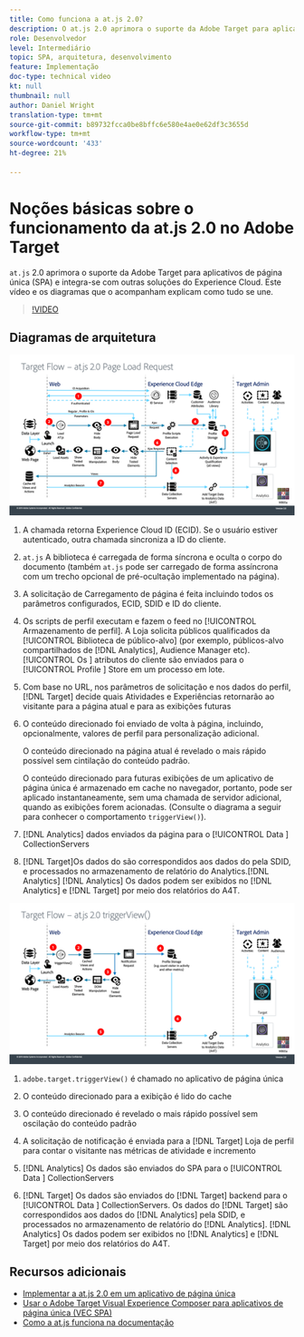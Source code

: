 ```yaml
---
title: Como funciona a at.js 2.0?
description: O at.js 2.0 aprimora o suporte da Adobe Target para aplicativos de página única (SPA) e integra-se com outras soluções do Experience Cloud. Este vídeo e os diagramas que o acompanham explicam como tudo se une.
role: Desenvolvedor
level: Intermediário
topic: SPA, arquitetura, desenvolvimento
feature: Implementação
doc-type: technical video
kt: null
thumbnail: null
author: Daniel Wright
translation-type: tm+mt
source-git-commit: b89732fcca0be8bffc6e580e4ae0e62df3c3655d
workflow-type: tm+mt
source-wordcount: '433'
ht-degree: 21%

---
```



# Noções básicas sobre o funcionamento da at.js 2.0 no Adobe Target

`at.js` 2.0 aprimora o suporte da Adobe Target para aplicativos de página única (SPA) e integra-se com outras soluções do Experience Cloud. Este vídeo e os diagramas que o acompanham explicam como tudo se une.

>[!VIDEO](https://video.tv.adobe.com/v/26250?quality=12)

## Diagramas de arquitetura

![Comportamento do at.js 2.0 no carregamento da página](assets/pageload.png)

1. A chamada retorna Experience Cloud ID (ECID). Se o usuário estiver autenticado, outra chamada sincroniza a ID do cliente.

1. `at.js` A biblioteca é carregada de forma síncrona e oculta o corpo do documento (também `at.js` pode ser carregado de forma assíncrona com um trecho opcional de pré-ocultação implementado na página).

1. A solicitação de Carregamento de página é feita incluindo todos os parâmetros configurados, ECID, SDID e ID do cliente.

1. Os scripts de perfil executam e fazem o feed no [!UICONTROL Armazenamento de perfil]. A Loja solicita públicos qualificados da [!UICONTROL Biblioteca de público-alvo] (por exemplo, públicos-alvo compartilhados de [!DNL Analytics], Audience Manager etc). [!UICONTROL Os ] atributos do cliente são enviados para o  [!UICONTROL Profile ] Store em um processo em lote.
1. Com base no URL, nos parâmetros de solicitação e nos dados do perfil, [!DNL Target] decide quais Atividades e Experiências retornarão ao visitante para a página atual e para as exibições futuras

1. O conteúdo direcionado foi enviado de volta à página, incluindo, opcionalmente, valores de perfil para personalização adicional.

   O conteúdo direcionado na página atual é revelado o mais rápido possível sem cintilação do conteúdo padrão.

   O conteúdo direcionado para futuras exibições de um aplicativo de página única é armazenado em cache no navegador, portanto, pode ser aplicado instantaneamente, sem uma chamada de servidor adicional, quando as exibições forem acionadas. (Consulte o diagrama a seguir para conhecer o comportamento `triggerView()`).

1. [!DNL Analytics] dados enviados da página para o  [!UICONTROL Data ] CollectionServers
1. [!DNL Target]Os dados do são correspondidos aos dados do pela SDID, e processados no armazenamento de relatório do Analytics.[!DNL Analytics] [!DNL Analytics] Os dados podem ser exibidos no  [!DNL Analytics] e  [!DNL Target] por meio dos relatórios do A4T.

![O comportamento da at.js 2.0 quando a função triggerView() é usada](assets/triggerview.png)

1. `adobe.target.triggerView()` é chamado no aplicativo de página única
1. O conteúdo direcionado para a exibição é lido do cache

1. O conteúdo direcionado é revelado o mais rápido possível sem oscilação do conteúdo padrão

1. A solicitação de notificação é enviada para a [!DNL Target] Loja de perfil para contar o visitante nas métricas de atividade e incremento
1. [!DNL Analytics] Os dados são enviados do SPA para o  [!UICONTROL Data ] CollectionServers

1. [!DNL Target] Os dados são enviados do  [!DNL Target] backend para o  [!UICONTROL Data ] CollectionServers. Os dados do [!DNL Target] são correspondidos aos dados do [!DNL Analytics] pela SDID, e processados no armazenamento de relatório do [!DNL Analytics]. [!DNL Analytics] Os dados podem ser exibidos no  [!DNL Analytics] e  [!DNL Target] por meio dos relatórios do A4T.

## Recursos adicionais

* [Implementar a at.js 2.0 em um aplicativo de página única](implement-atjs-20-in-a-single-page-application.md)
* [Usar o Adobe Target Visual Experience Composer para aplicativos de página única (VEC SPA)](../experiences/use-the-visual-experience-composer-for-single-page-applications.md)
* [Como a at.js funciona na documentação](https://docs.adobe.com/content/help/en/target/using/implement-target/client-side/at-js/how-atjs-works.html)